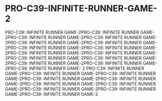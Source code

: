 # PRO-C39-INFINITE-RUNNER-GAME-2
PRO-C39: INFINITE RUNNER GAME-2PRO-C39: INFINITE RUNNER GAME-2PRO-C39: INFINITE RUNNER GAME-2PRO-C39: INFINITE RUNNER GAME-2PRO-C39: INFINITE RUNNER GAME-2PRO-C39: INFINITE RUNNER GAME-2PRO-C39: INFINITE RUNNER GAME-2PRO-C39: INFINITE RUNNER GAME-2PRO-C39: INFINITE RUNNER GAME-2PRO-C39: INFINITE RUNNER GAME-2PRO-C39: INFINITE RUNNER GAME-2PRO-C39: INFINITE RUNNER GAME-2PRO-C39: INFINITE RUNNER GAME-2PRO-C39: INFINITE RUNNER GAME-2PRO-C39: INFINITE RUNNER GAME- 2 PRO-C39: INFINITE RUNNER GAME-2PRO-C39: INFINITE RUNNER GAME-2PRO-C39: INFINITE RUNNER GAME-2PRO-C39: INFINITE RUNNER GAME-2PRO-C39: INFINITE RUNNER GAME-2PRO-C39: INFINITE RUNNER GAME-2PRO-C39: INFINITE RUNNER GAME-2PRO-C39: INFINITE RUNNER GAME-2PRO-C39: INFINITE RUNNER GAME-2PRO-C39: INFINITE RUNNER GAME-2
